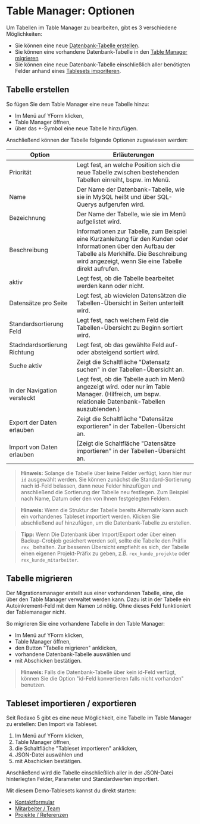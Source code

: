 # Table Manager: Optionen
 
Um Tabellen im Table Manager zu bearbeiten, gibt es 3 verschiedene Möglichkeiten:

* Sie können eine neue [Datenbank-Tabelle erstellen](#tabelle-erstellen).
* Sie können eine vorhandene Datenbank-Tabelle in den [Table Manager migrieren](#tabelle-migrieren)
* Sie können eine neue Datenbank-Tabelle einschließlich aller benötigten Felder anhand eines [Tablesets imporiteren](#tableset-importieren).

<a name="tabelle-erstellen"></a>
## Tabelle erstellen

So fügen Sie dem Table Manager eine neue Tabelle hinzu:

* Im Menü auf YForm klicken,
* Table Manager öffnen,
* über das +-Symbol eine neue Tabelle hinzufügen.

Anschließend können der Tabelle folgende Optionen zugewiesen werden:

Option | Erläuterungen
------ | ------
Priorität | Legt fest, an welche Position sich die neue Tabelle zwischen bestehenden Tabellen einreiht, bspw. im Menü.
Name | Der Name der Datenbank-Tabelle, wie sie in MySQL heißt und über SQL-Querys aufgerufen wird.
Bezeichnung | Der Name der Tabelle, wie sie im Menü aufgelistet wird.
Beschreibung | Informationen zur Tabelle, zum Beispiel eine Kurzanleitung für den Kunden oder Informationen über den Aufbau der Tabelle als Merkhilfe. Die Beschreibung wird angezeigt, wenn Sie eine Tabelle direkt aufrufen.
aktiv | Legt fest, ob die Tabelle bearbeitet werden kann oder nicht.
Datensätze pro Seite | Legt fest, ab wievielen Datensätzen die Tabellen-Übersicht in Seiten unterteilt wird.
Standardsortierung Feld | Legt fest, nach welchem Feld die Tabellen-Übersicht zu Beginn sortiert wird.
Stadndardsortierung Richtung |  Legt fest, ob das gewählte Feld auf- oder absteigend sortiert wird.
Suche aktiv | Zeigt die Schaltfläche "Datensatz suchen" in der Tabellen-Übersicht an.
In der Navigation versteckt | Legt fest, ob die Tabelle auch im Menü angezeigt wird. oder nur im Table Manager. (Hilfreich, um bspw. relationale Datenbank-Tabellen auszublenden.)
Export der Daten erlauben | Zeigt die Schaltfläche "Datensätze exportieren" in der Tabellen-Übersicht an.
Import von Daten erlauben | [Zeigt die Schaltfläche "Datensätze importieren" in der Tabellen-Übersicht an.

> **Hinweis:**
>Solange die Tabelle über keine Felder verfügt, kann hier nur `id` ausgewählt werden. Sie können zunächst die Standard-Sortierung nach id-Feld belassen, dann neue Felder hinzufügen und anschließend die Sortierung der Tabelle neu festlegen. Zum Beispiel nach Name, Datum oder den von Ihnen festgelegten Feldern.

> **Hinweis:** 
>Wenn die Struktur der Tabelle bereits Alternativ kann auch ein vorhandenes Tableset importiert werden.
Klicken Sie abschließend auf hinzufügen, um die Datenbank-Tabelle zu erstellen.

> **Tipp:** 
>Wenn Die Datenbank über Import/Export oder über einen Backup-Crobjob gesichert werden soll, sollte die Tabelle den Präfix `rex_` behalten. Zur besseren Übersicht empfiehlt es sich, der Tabelle einen eigenen Projekt-Präfix zu geben, z.B. `rex_kunde_projekte` oder `rex_kunde_mitarbeiter`.


<a name="tabelle-migrieren"></a>
## Tabelle migrieren

Der Migrationsmanager erstellt aus einer vorhandenen Tabelle, eine, die über den Table Manager verwaltet werden kann. Dazu ist in der Tabelle ein Autoinkrement-Feld mit dem Namen `id` nötig. Ohne dieses Feld funktioniert der Tablemanager nicht.

So migrieren Sie eine vorhandene Tabelle in den Table Manager:

* Im Menü auf YForm klicken,
* Table Manager öffnen,
* den Button "Tabelle migrieren" anklicken,
* vorhandene Datenbank-Tabelle auswählen und
* mit Abschicken bestätigen.

> **Hinweis:** Falls die Datenbank-Tabelle über kein id-Feld verfügt, können Sie die Option "id-Feld konvertieren falls nicht vorhanden" benutzen.

<a name="tableset-importieren"></a>
## Tableset importieren / exportieren

Seit Redaxo 5 gibt es eine neue Möglichkeit, eine Tabelle im Table Manager zu erstellen: Den Import via Tableset.

1. Im Menü auf YForm klicken,
2. Table Manager öffnen,
3. die Schaltfläche "Tableset importieren" anklicken,
4. JSON-Datei auswählen und 
5. mit Abschicken bestätigen.

Anschließend wird die Tabelle einschließlich aller in der JSON-Datei hinterlegten Felder, Parameter und Standardwerten importiert.

Mit diesem Demo-Tablesets kannst du direkt starten:
- [Kontaktformular](demo_tableset-rex_yf_messages.json)
- [Mitarbeiter / Team](demo_tableset-rex_yf_staff.json)
- [Projekte / Referenzen](demo_tableset-rex_yf_projects.json)
